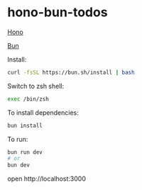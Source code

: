 # hono-bun-todos

[Hono](https://hono.dev/)

[Bun](https://bun.sh/)

Install:

```sh
curl -fsSL https://bun.sh/install | bash
```

Switch to zsh shell:

```sh
exec /bin/zsh
```

To install dependencies:

```sh
bun install
```

To run:

```sh
bun run dev
# or
bun dev
```

open http://localhost:3000
